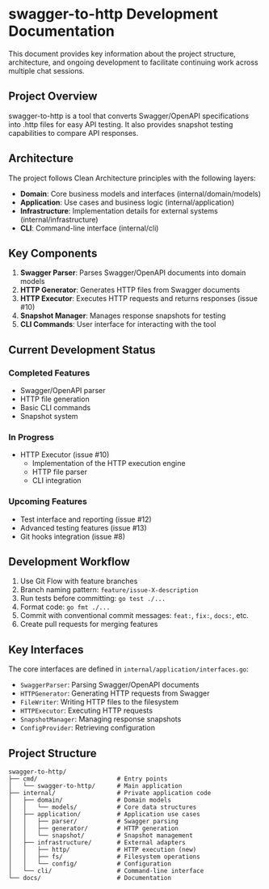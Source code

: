 # swagger-to-http Development Documentation

This document provides key information about the project structure, architecture, and ongoing development to facilitate continuing work across multiple chat sessions.

## Project Overview

swagger-to-http is a tool that converts Swagger/OpenAPI specifications into .http files for easy API testing. It also provides snapshot testing capabilities to compare API responses.

## Architecture

The project follows Clean Architecture principles with the following layers:

- **Domain**: Core business models and interfaces (internal/domain/models)
- **Application**: Use cases and business logic (internal/application)
- **Infrastructure**: Implementation details for external systems (internal/infrastructure)
- **CLI**: Command-line interface (internal/cli)

## Key Components

1. **Swagger Parser**: Parses Swagger/OpenAPI documents into domain models
2. **HTTP Generator**: Generates HTTP files from Swagger documents
3. **HTTP Executor**: Executes HTTP requests and returns responses (issue #10)
4. **Snapshot Manager**: Manages response snapshots for testing
5. **CLI Commands**: User interface for interacting with the tool

## Current Development Status

### Completed Features
- Swagger/OpenAPI parser
- HTTP file generation
- Basic CLI commands
- Snapshot system

### In Progress
- HTTP Executor (issue #10)
  - Implementation of the HTTP execution engine
  - HTTP file parser
  - CLI integration

### Upcoming Features
- Test interface and reporting (issue #12)
- Advanced testing features (issue #13)
- Git hooks integration (issue #8)

## Development Workflow

1. Use Git Flow with feature branches
2. Branch naming pattern: `feature/issue-X-description`
3. Run tests before committing: `go test ./...`
4. Format code: `go fmt ./...`
5. Commit with conventional commit messages: `feat:`, `fix:`, `docs:`, etc.
6. Create pull requests for merging features

## Key Interfaces

The core interfaces are defined in `internal/application/interfaces.go`:

- `SwaggerParser`: Parsing Swagger/OpenAPI documents
- `HTTPGenerator`: Generating HTTP requests from Swagger
- `FileWriter`: Writing HTTP files to the filesystem
- `HTTPExecutor`: Executing HTTP requests
- `SnapshotManager`: Managing response snapshots
- `ConfigProvider`: Retrieving configuration

## Project Structure

```
swagger-to-http/
├── cmd/                      # Entry points
│   └── swagger-to-http/      # Main application
├── internal/                 # Private application code
│   ├── domain/               # Domain models
│   │   └── models/           # Core data structures
│   ├── application/          # Application use cases
│   │   ├── parser/           # Swagger parsing
│   │   ├── generator/        # HTTP generation
│   │   └── snapshot/         # Snapshot management
│   ├── infrastructure/       # External adapters
│   │   ├── http/             # HTTP execution (new)
│   │   ├── fs/               # Filesystem operations
│   │   └── config/           # Configuration
│   └── cli/                  # Command-line interface
└── docs/                     # Documentation
```
